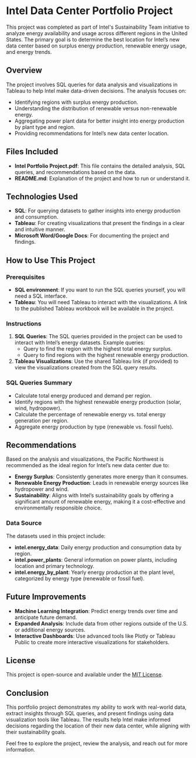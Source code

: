 # Intel Data Center Portfolio Project

This project was completed as part of Intel's Sustainability Team initiative to analyze energy availability and usage across different regions in the United States. The primary goal is to determine the best location for Intel’s new data center based on surplus energy production, renewable energy usage, and energy trends.

## Overview

The project involves SQL queries for data analysis and visualizations in Tableau to help Intel make data-driven decisions. The analysis focuses on:
- Identifying regions with surplus energy production.
- Understanding the distribution of renewable versus non-renewable energy.
- Aggregating power plant data for better insight into energy production by plant type and region.
- Providing recommendations for Intel’s new data center location.

## Files Included

- **Intel Portfolio Project.pdf**: This file contains the detailed analysis, SQL queries, and recommendations based on the data.
- **README.md**: Explanation of the project and how to run or understand it.

## Technologies Used

- **SQL**: For querying datasets to gather insights into energy production and consumption.
- **Tableau**: For creating visualizations that present the findings in a clear and intuitive manner.
- **Microsoft Word/Google Docs**: For documenting the project and findings.

## How to Use This Project

### Prerequisites
- **SQL environment**: If you want to run the SQL queries yourself, you will need a SQL interface.
- **Tableau**: You will need Tableau to interact with the visualizations. A link to the published Tableau workbook will be available in the project.

### Instructions

1. **SQL Queries**: The SQL queries provided in the project can be used to interact with Intel’s energy datasets. Example queries:
   - Query to find the region with the highest total energy surplus.
   - Query to find regions with the highest renewable energy production.
2. **Tableau Visualizations**: Use the shared Tableau link (if provided) to view the visualizations created from the SQL query results.

### SQL Queries Summary
- Calculate total energy produced and demand per region.
- Identify regions with the highest renewable energy production (solar, wind, hydropower).
- Calculate the percentage of renewable energy vs. total energy generation per region.
- Aggregate energy production by type (renewable vs. fossil fuels).

## Recommendations

Based on the analysis and visualizations, the Pacific Northwest is recommended as the ideal region for Intel’s new data center due to:
- **Energy Surplus**: Consistently generates more energy than it consumes.
- **Renewable Energy Production**: Leads in renewable energy sources like hydropower and wind.
- **Sustainability**: Aligns with Intel’s sustainability goals by offering a significant amount of renewable energy, making it a cost-effective and environmentally responsible choice.

### Data Source

The datasets used in this project include:
- **intel.energy_data**: Daily energy production and consumption data by region.
- **intel.power_plants**: General information on power plants, including location and primary technology.
- **intel.energy_by_plant**: Yearly energy production at the plant level, categorized by energy type (renewable or fossil fuel).

## Future Improvements

- **Machine Learning Integration**: Predict energy trends over time and anticipate future demand.
- **Expanded Analysis**: Include data from other regions outside of the U.S. or additional energy sources.
- **Interactive Dashboards**: Use advanced tools like Plotly or Tableau Public to create more interactive visualizations for stakeholders.

## License

This project is open-source and available under the [MIT License](LICENSE).

## Conclusion

This portfolio project demonstrates my ability to work with real-world data, extract insights through SQL queries, and present findings using data visualization tools like Tableau. The results help Intel make informed decisions regarding the location of their new data center, while aligning with their sustainability goals.

Feel free to explore the project, review the analysis, and reach out for more information.
